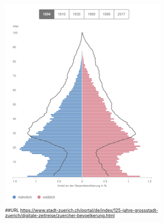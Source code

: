 ![visualization](fallback.png)

##URL
https://www.stadt-zuerich.ch/portal/de/index/125-jahre-grossstadt-zuerich/digitale-zeitreise/zuercher-bevoelkerung.html